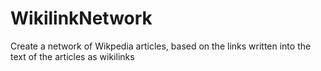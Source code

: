 # WikilinkNetwork
Create a network of Wikpedia articles, based on the links written into the text of the articles as wikilinks
